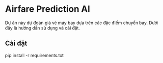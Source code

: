 # Airfare Prediction AI

Dự án này dự đoán giá vé máy bay dựa trên các đặc điểm chuyến bay. Dưới đây là hướng dẫn sử dụng và cài đặt.

## **Cài đặt**

pip install -r requirements.txt
